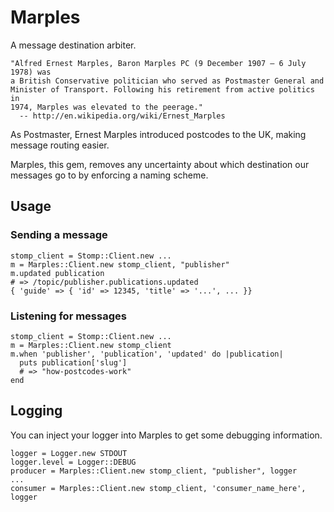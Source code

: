 # Marples

A message destination arbiter.

    "Alfred Ernest Marples, Baron Marples PC (9 December 1907 – 6 July 1978) was
    a British Conservative politician who served as Postmaster General and
    Minister of Transport. Following his retirement from active politics in
    1974, Marples was elevated to the peerage."
      -- http://en.wikipedia.org/wiki/Ernest_Marples

As Postmaster, Ernest Marples introduced postcodes to the UK, making message
routing easier.

Marples, this gem, removes any uncertainty about which destination our messages
go to by enforcing a naming scheme.


## Usage

### Sending a message

    stomp_client = Stomp::Client.new ...
    m = Marples::Client.new stomp_client, "publisher"
    m.updated publication
    # => /topic/publisher.publications.updated
	{ 'guide' => { 'id' => 12345, 'title' => '...', ... }}

### Listening for messages

    stomp_client = Stomp::Client.new ...
    m = Marples::Client.new stomp_client
    m.when 'publisher', 'publication', 'updated' do |publication|
      puts publication['slug']
      # => "how-postcodes-work"
    end


## Logging

You can inject your logger into Marples to get some debugging information.

    logger = Logger.new STDOUT
    logger.level = Logger::DEBUG
    producer = Marples::Client.new stomp_client, "publisher", logger
    ...
    consumer = Marples::Client.new stomp_client, 'consumer_name_here', logger
